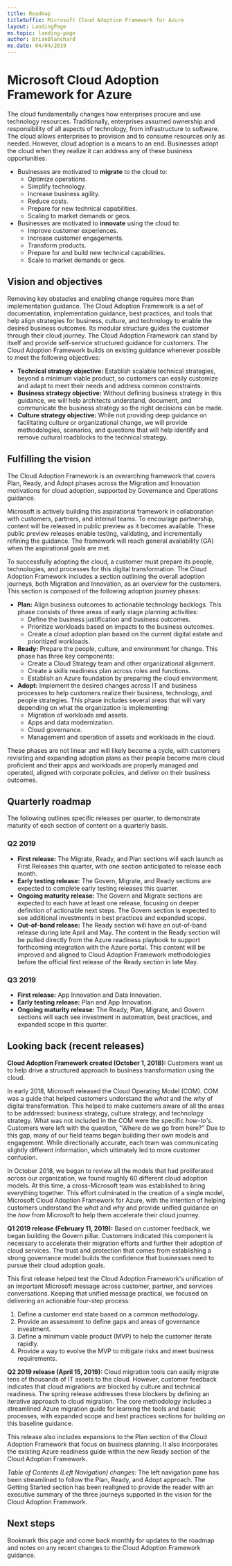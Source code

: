 ```yaml
---
title: Roadmap
titleSuffix: Microsoft Cloud Adoption Framework for Azure
layout: LandingPage
ms.topic: landing-page
author: BrianBlanchard
ms.date: 04/04/2019
---
```


# Microsoft Cloud Adoption Framework for Azure

The cloud fundamentally changes how enterprises procure and use technology resources. Traditionally, enterprises assumed ownership and responsibility of all aspects of technology, from infrastructure to software. The cloud allows enterprises to provision and to consume resources only as needed. However, cloud adoption is a means to an end. Businesses adopt the cloud when they realize it can address any of these business opportunities:

- Businesses are motivated to **migrate** to the cloud to:
  - Optimize operations.
  - Simplify technology.
  - Increase business agility.
  - Reduce costs.
  - Prepare for new technical capabilities.
  - Scaling to market demands or geos.
- Businesses are motivated to **innovate** using the cloud to:
  - Improve customer experiences.
  - Increase customer engagements.
  - Transform products.
  - Prepare for and build new technical capabilities.
  - Scale to market demands or geos.

## Vision and objectives

Removing key obstacles and enabling change requires more than implementation guidance. The Cloud Adoption Framework is a set of documentation, implementation guidance, best practices, and tools that help align strategies for business, culture, and technology to enable the desired business outcomes. Its modular structure guides the customer through their cloud journey. The Cloud Adoption Framework can stand by itself and provide self-service structured guidance for customers. The Cloud Adoption Framework builds on existing guidance whenever possible to meet the following objectives:

- **Technical strategy objective:** Establish scalable technical strategies, beyond a minimum viable product, so customers can easily customize and adapt to meet their needs and address common constraints.
- **Business strategy objective:** Without defining business strategy in this guidance, we will help architects understand, document, and communicate the business strategy so the right decisions can be made.
- **Culture strategy objective:** While not providing deep guidance on facilitating culture or organizational change, we will provide methodologies, scenarios, and questions that will help identify and remove cultural roadblocks to the technical strategy.

## Fulfilling the vision

The Cloud Adoption Framework is an overarching framework that covers Plan, Ready, and Adopt phases across the Migration and Innovation motivations for cloud adoption, supported by Governance and Operations guidance.

Microsoft is actively building this aspirational framework in collaboration with customers, partners, and internal teams. To encourage partnership, content will be released in public preview as it becomes available. These public preview releases enable testing, validating, and incrementally refining the guidance. The framework will reach general availability (GA) when the aspirational goals are met.

To successfully adopting the cloud, a customer must prepare its people, technologies, and processes for this digital transformation. The Cloud Adoption Framework includes a section outlining the overall adoption journeys, both Migration and Innovation, as an overview for the customers. This section is composed of the following adoption journey phases:

- **Plan:** Align business outcomes to actionable technology backlogs. This phase consists of three areas of early stage planning activities:
  - Define the business justification and business outcomes.
  - Prioritize workloads based on impacts to the business outcomes.
  - Create a cloud adoption plan based on the current digital estate and prioritized workloads.
- **Ready:** Prepare the people, culture, and environment for change. This phase has three key components:
  - Create a Cloud Strategy team and other organizational alignment.
  - Create a skills readiness plan across roles and functions.
  - Establish an Azure foundation by preparing the cloud environment.
- **Adopt:** Implement the desired changes across IT and business processes to help customers realize their business, technology, and people strategies. This phase includes several areas that will vary depending on what the organization is implementing:
  - Migration of workloads and assets.
  - Apps and data modernization.
  - Cloud governance.
  - Management and operation of assets and workloads in the cloud.

These phases are not linear and will likely become a cycle, with customers revisiting and expanding adoption plans as their people become more cloud proficient and their apps and workloads are properly managed and operated, aligned with corporate policies, and deliver on their business outcomes.

## Quarterly roadmap

The following outlines specific releases per quarter, to demonstrate maturity of each section of content on a quarterly basis.

### Q2 2019

- **First release:** The Migrate, Ready, and Plan sections will each launch as First Releases this quarter, with one section anticipated to release each month.
- **Early testing release:** The Govern, Migrate, and Ready sections are expected to complete early testing releases this quarter.
- **Ongoing maturity release:** The Govern and Migrate sections are expected to each have at least one release, focusing on deeper definition of actionable next steps. The Govern section is expected to see additional investments in best practices and expanded scope.
- **Out-of-band release:** The Ready section will have an out-of-band release during late April and May. The content in the Ready section will be pulled directly from the Azure readiness playbook to support forthcoming integration with the Azure portal. This content will be improved and aligned to Cloud Adoption Framework methodologies before the official first release of the Ready section in late May.

### Q3 2019

- **First release:** App Innovation and Data Innovation.
- **Early testing release:** Plan and App Innovation.
- **Ongoing maturity release:** The Ready, Plan, Migrate, and Govern sections will each see investment in automation, best practices, and expanded scope in this quarter.

## Looking back (recent releases)

**Cloud Adoption Framework created (October 1, 2018):** Customers want us to help drive a structured approach to business transformation using the cloud.

In early 2018, Microsoft released the Cloud Operating Model (COM). COM was a guide that helped customers understand the _what_ and the _why_ of digital transformation. This helped to make customers aware of all the areas to be addressed: business strategy, culture strategy, and technology strategy. What was not included in the COM were the specific _how-to's_. Customers were left with the question, "Where do we go from here?" Due to this gap, many of our field teams began building their own models and engagement. While directionally accurate, each team was communicating slightly different information, which ultimately led to more customer confusion.

In October 2018, we began to review all the models that had proliferated across our organization, we found roughly 60 different cloud adoption models. At this time, a cross-Microsoft team was established to bring everything together. This effort culminated in the creation of a single model, Microsoft Cloud Adoption Framework for Azure, with the intention of helping customers understand the _what_ and _why_ and provide unified guidance on the _how_ from Microsoft to help them accelerate their cloud journey.

**Q1 2019 release (February 11, 2019):** Based on customer feedback, we began building the Govern pillar. Customers indicated this component is necessary to accelerate their migration efforts and further their adoption of cloud services. The trust and protection that comes from establishing a strong governance model builds the confidence that businesses need to pursue their cloud adoption goals.

This first release helped test the Cloud Adoption Framework's unification of an important Microsoft message across customer, partner, and services conversations. Keeping that unified message practical, we focused on delivering an actionable four-step process:

1. Define a customer end state based on a common methodology.
2. Provide an assessment to define gaps and areas of governance investment.
3. Define a minimum viable product (MVP) to help the customer iterate rapidly.
4. Provide a way to evolve the MVP to mitigate risks and meet business requirements.

**Q2 2019 release (April 15, 2019):** Cloud migration tools can easily migrate tens of thousands of IT assets to the cloud. However, customer feedback indicates that cloud migrations are blocked by culture and technical readiness. The spring release addresses these blockers by defining an iterative approach to cloud migration. The core methodology includes a streamlined Azure migration guide for learning the tools and basic processes, with expanded scope and best practices sections for building on this baseline guidance.

This release also includes expansions to the Plan section of the Cloud Adoption Framework that focus on business planning. It also incorporates the existing Azure readiness guide within the new Ready section of the Cloud Adoption Framework.

_Table of Contents (Left Navigation) changes:_ The left navigation pane has been streamlined to follow the Plan, Ready, and Adopt approach. The Getting Started section has been realigned to provide the reader with an executive summary of the three journeys supported in the vision for the Cloud Adoption Framework.

## Next steps

Bookmark this page and come back monthly for updates to the roadmap and notes on any recent changes to the Cloud Adoption Framework guidance.

